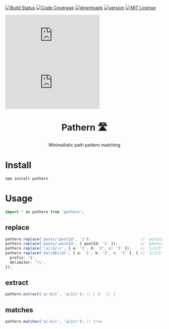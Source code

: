 [![Build Status][build-badge]][build]
[![Code Coverage][coverage-badge]][coverage]
[![downloads][downloads-badge]][npmcharts]
[![version][version-badge]][package]
[![MIT License][license-badge]][license]

[![size][size-badge]][unpkg-dist]
[![gzip size][gzip-badge]][unpkg-dist]

<h1 align="center">Pathern 🛣</h1>
<p align="center">Minimalistic path pattern matching</p>

# Install
```
npm install pathern
```

# Usage
```ts
import * as pathern from 'pathern';
```

## replace
```ts
pathern.replace('posts/:postId', '1');                      // 'posts/1'
pathern.replace('posts/:postId', { postId: '1' });          // 'posts/1'
pathern.replace(':a/:b/:c', { a: '1', b: '2', c: '3' });    // '1/2/3'
pathern.replace('$a\\$b\\$c', { a: '1', b: '2', c: '3' }, { // '1/2/3'
  prefix: '$',
  delimiter: '\\',
});
```

## extract
```ts
pathern.extract('a/:b/c', 'a/2/c'); // { b: '2' }
```

## matches
```ts
pathern.matches('a/:b/c', 'a/2/c'); // true
```

[build-badge]: https://img.shields.io/travis/vdsabev/pathern.svg?style=flat-square
[build]: https://travis-ci.org/vdsabev/pathern
[coverage-badge]: https://img.shields.io/codecov/c/github/vdsabev/pathern.svg?style=flat-square
[coverage]: https://codecov.io/github/vdsabev/pathern
[version-badge]: https://img.shields.io/npm/v/pathern.svg?style=flat-square
[package]: https://www.npmjs.com/package/pathern
[downloads-badge]: https://img.shields.io/npm/dm/pathern.svg?style=flat-square
[npmcharts]: http://npmcharts.com/compare/pathern
[license-badge]: https://img.shields.io/npm/l/pathern.svg?style=flat-square
[license]: https://github.com/vdsabev/pathern/blob/master/LICENSE.md
[gzip-badge]: http://img.badgesize.io/https://unpkg.com/pathern/index.min.js?compression=gzip&label=gzip%20size&style=flat-square
[size-badge]: http://img.badgesize.io/https://unpkg.com/pathern/index.min.js?label=size&style=flat-square
[unpkg-dist]: https://unpkg.com/pathern
